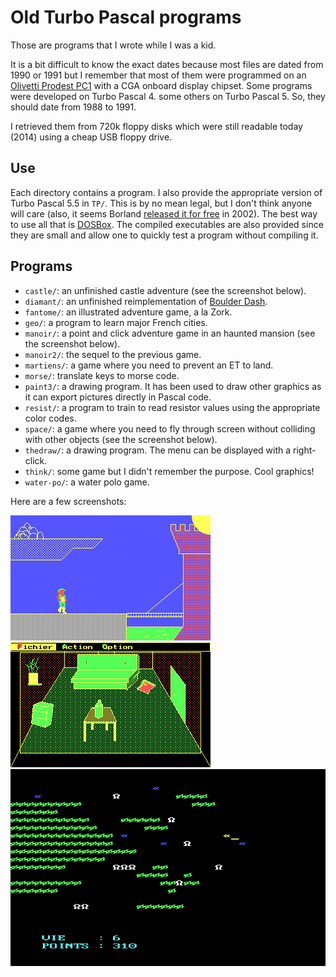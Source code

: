 Old Turbo Pascal programs
=========================

Those are programs that I wrote while I was a kid.

It is a bit difficult to know the exact dates because most files are
dated from 1990 or 1991 but I remember that most of them were
programmed on an [Olivetti Prodest PC1][] with a CGA onboard display
chipset. Some programs were developed on Turbo Pascal 4. some others
on Turbo Pascal 5. So, they should date from 1988 to 1991.

I retrieved them from 720k floppy disks which were still readable
today (2014) using a cheap USB floppy drive.

[Olivetti Prodest PC1]: http://www.seasip.info/VintagePC/prodestpc1.html

Use
---

Each directory contains a program. I also provide the appropriate
version of Turbo Pascal 5.5 in `TP/`. This is by no mean legal, but I
don't think anyone will care (also, it seems Borland [released it for
free][] in 2002). The best way to use all that is [DOSBox][]. The
compiled executables are also provided since they are small and allow
one to quickly test a program without compiling it.

[DOSBox]: http://www.dosbox.com/
[released it for free]: http://www.doshaven.eu/programming-tools/

Programs
--------

 - `castle/`: an unfinished castle adventure (see the screenshot below).
 - `diamant/`: an unfinished reimplementation of [Boulder Dash][].
 - `fantome/`: an illustrated adventure game, a la Zork.
 - `geo/`: a program to learn major French cities.
 - `manoir/`: a point and click adventure game in an haunted mansion (see the screenshot below).
 - `manoir2/`: the sequel to the previous game.
 - `martiens/`: a game where you need to prevent an ET to land.
 - `morse/`: translate keys to morse code.
 - `paint3/`: a drawing program. It has been used to draw other
   graphics as it can export pictures directly in Pascal code.
 - `resist/`: a program to train to read resistor values using the
   appropriate color codes.
 - `space/`: a game where you need to fly through screen without
   colliding with other objects (see the screenshot below).
 - `thedraw/`: a drawing program. The menu can be displayed with a
   right-click.
 - `think/`: some game but I didn't remember the purpose. Cool
   graphics!
 - `water-po/`: a water polo game.

[Boulder Dash]: http://en.wikipedia.org/wiki/Boulder_Dash

Here are a few screenshots:

![Screenshot of "castle"](castle_000.png "Screenshot of castle")
![Screenshot of "manoir2"](manoir2_000.png "Screenshot of manoir2")
![Screenshot of "space"](space_000.png "Screenshot of space")
